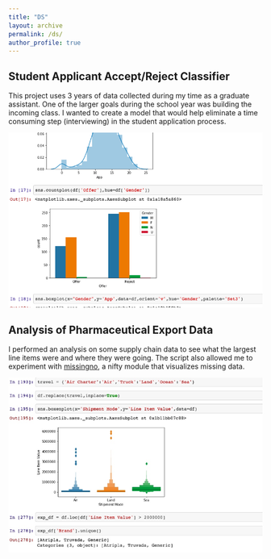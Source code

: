 ```yaml
---
title: "DS"
layout: archive
permalink: /ds/
author_profile: true
---
```


## Student Applicant Accept/Reject Classifier
This project uses 3 years of data collected during my time as a graduate assistant. One of the larger goals during the school
year was building the incoming class. I wanted to create a model that would help eliminate a time consuming step (interviewing) in the student application process.

[<img src="/images/HonorsClassifier.jpg">](https://github.com/cmflynn13/projects/blob/master/honors_classifier/script.ipynb)

## Analysis of Pharmaceutical Export Data
I performed an analysis on some supply chain data to see what the largest line items were and where they were going. The script
also allowed me to experiment with [missingno](https://github.com/ResidentMario/missingno), a nifty module that visualizes
missing data.

[<img src="/images/ExportAnalysis.jpg">](https://github.com/cmflynn13/projects/blob/master/pharam_export_data/Visualizing%20Pharma%20Export%20Data%20(1).ipynb)
